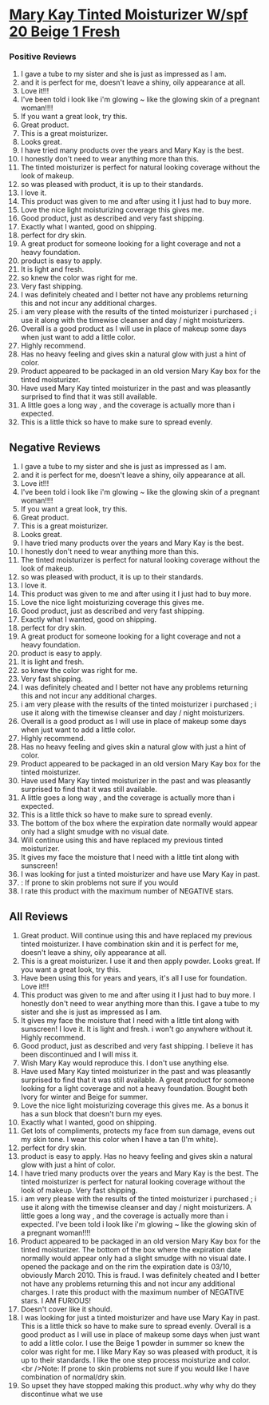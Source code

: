 # [Mary Kay Tinted Moisturizer W/spf 20 Beige 1 Fresh](https://products.checkmycream.com/products/Mary-Kay-Tinted-Moisturizer-Wspf-20-Beige-1-Fresh.html)

### Positive Reviews

<ol>
      <li>I gave a tube to my sister and she is just as impressed as I am.</li>
      <li>and it is perfect for me, doesn&#x27;t leave a shiny, oily appearance at all.</li>
      <li>Love it!!!</li>
      <li>I&#x27;ve been told i look like i&#x27;m glowing ~ like the glowing skin of a pregnant woman!!!!</li>
      <li>If you want a great look, try this.</li>
      <li>Great product.</li>
      <li>This is a great moisturizer.  </li>
      <li>Looks great.  </li>
      <li>I have tried many products over the years and Mary Kay is the best.  </li>
      <li>I honestly don&#x27;t need to wear anything more than this.  </li>
      <li>The tinted moisturizer is perfect for natural looking coverage without the look of makeup.  </li>
      <li>so was pleased with product, it is up to their standards.  </li>
      <li>I love it.  </li>
      <li>This product was given to me and after using it I just had to buy more.  </li>
      <li>Love the nice light moisturizing coverage this gives me.</li>
      <li>Good product, just as described and very fast shipping.</li>
      <li>Exactly what I wanted, good on shipping.</li>
      <li>perfect for dry skin.</li>
      <li>A great product for someone looking for a light coverage and not a heavy foundation.  </li>
      <li>product is easy to apply.</li>
      <li>It is light and fresh.  </li>
      <li>so knew the color was right for me.  </li>
      <li>Very fast shipping.</li>
      <li>I was definitely cheated and I better not have any problems returning this and not incur any additional charges.  </li>
      <li>i am very please with the results of the tinted moisturizer i purchased ; i use it along with the timewise cleanser and day / night moisturizers.  </li>
      <li>Overall is a good product as I will use in place of makeup some days when just want to add a little color.  </li>
      <li>Highly recommend.</li>
      <li>Has no heavy feeling and gives skin a natural glow with just a hint of color.</li>
      <li>Product appeared to be packaged in an old version Mary Kay box for the tinted moisturizer.  </li>
      <li>Have used Mary Kay tinted moisturizer in the past and was pleasantly surprised to find that it was still available.  </li>
      <li>A little goes a long way , and the coverage is actually more than i expected.  </li>
      <li>This is a little thick so have to make sure to spread evenly.  </li>
</ol>


<h2>Negative Reviews</h2>
<ol>
<li> I gave a tube to my sister and she is just as impressed as I am.</li>
<li> and it is perfect for me, doesn&#x27;t leave a shiny, oily appearance at all.</li>
<li> Love it!!!</li>
<li> I&#x27;ve been told i look like i&#x27;m glowing ~ like the glowing skin of a pregnant woman!!!!</li>
<li> If you want a great look, try this.</li>
<li> Great product.</li>
<li> This is a great moisturizer.  </li>
<li> Looks great.  </li>
<li> I have tried many products over the years and Mary Kay is the best.  </li>
<li> I honestly don&#x27;t need to wear anything more than this.  </li>
<li> The tinted moisturizer is perfect for natural looking coverage without the look of makeup.  </li>
<li> so was pleased with product, it is up to their standards.  </li>
<li> I love it.  </li>
<li> This product was given to me and after using it I just had to buy more.  </li>
<li> Love the nice light moisturizing coverage this gives me.</li>
<li> Good product, just as described and very fast shipping.</li>
<li> Exactly what I wanted, good on shipping.</li>
<li> perfect for dry skin.</li>
<li> A great product for someone looking for a light coverage and not a heavy foundation.  </li>
<li> product is easy to apply.</li>
<li> It is light and fresh.  </li>
<li> so knew the color was right for me.  </li>
<li> Very fast shipping.</li>
<li> I was definitely cheated and I better not have any problems returning this and not incur any additional charges.  </li>
<li> i am very please with the results of the tinted moisturizer i purchased ; i use it along with the timewise cleanser and day / night moisturizers.  </li>
<li> Overall is a good product as I will use in place of makeup some days when just want to add a little color.  </li>
<li> Highly recommend.</li>
<li> Has no heavy feeling and gives skin a natural glow with just a hint of color.</li>
<li> Product appeared to be packaged in an old version Mary Kay box for the tinted moisturizer.  </li>
<li> Have used Mary Kay tinted moisturizer in the past and was pleasantly surprised to find that it was still available.  </li>
<li> A little goes a long way , and the coverage is actually more than i expected.  </li>
<li> This is a little thick so have to make sure to spread evenly.  </li>
<li> The bottom of the box where the expiration date normally would appear only had a slight smudge with no visual date.  </li>
<li> Will continue using this and have replaced my previous tinted moisturizer.  </li>
<li> It gives my face the moisture that I need with a little tint along with sunscreen!  </li>
<li> I was looking for just a tinted moisturizer and have use Mary Kay in past.  </li>
<li> : If prone to skin problems not sure if you would</li>
<li> I rate this product with the maximum number of NEGATIVE stars.  </li>
</ol>

<h2>All Reviews</h2>

<ol>
    <li> Great product. Will continue using this and have replaced my previous tinted moisturizer.  I have combination skin and it is perfect for me, doesn&#x27;t leave a shiny, oily appearance at all.</li>
    <li> This is a great moisturizer.  I use it and then apply powder.  Looks great.  If you want a great look, try this.</li>
    <li> Have been using this for years and years, it&#x27;s all I use for foundation.  Love it!!!</li>
    <li> This product was given to me and after using it I just had to buy more.  I honestly don&#x27;t need to wear anything more than this.  I gave a tube to my sister and she is just as impressed as I am.</li>
    <li> It gives my face the moisture that I need with a little tint along with sunscreen!  I love it.  It is light and fresh.  i won&#x27;t go anywhere without it.  Highly recommend.</li>
    <li> Good product, just as described and very fast shipping. I believe it has been discontinued and I will miss it.</li>
    <li> Wish Mary Kay would reproduce this. I don&#x27;t use anything else.</li>
    <li> Have used Mary Kay tinted moisturizer in the past and was pleasantly surprised to find that it was still available.  A great product for someone looking for a light coverage and not a heavy foundation.  Bought both Ivory for winter and Beige for summer.</li>
    <li> Love the nice light moisturizing coverage this gives me. As a bonus it has a sun block that doesn&#x27;t burn my eyes.</li>
    <li> Exactly what I wanted, good on shipping.</li>
    <li> Get lots of compliments, protects my face from sun damage, evens out my skin tone. I wear this color when I have a tan (I&#x27;m white).</li>
    <li> perfect for dry skin.</li>
    <li> product is easy to apply. Has no heavy feeling and gives skin a natural glow with just a hint of color.</li>
    <li> I have tried many products over the years and Mary Kay is the best.  The tinted moisturizer is perfect for natural looking coverage without the look of makeup.  Very fast shipping.</li>
    <li> i am very please with the results of the tinted moisturizer i purchased ; i use it along with the timewise cleanser and day / night moisturizers.  A little goes a long way , and the coverage is actually more than i expected.  I&#x27;ve been told i look like i&#x27;m glowing ~ like the glowing skin of a pregnant woman!!!!</li>
    <li> Product appeared to be packaged in an old version Mary Kay box for the tinted moisturizer.  The bottom of the box where the expiration date normally would appear only had a slight smudge with no visual date.  I opened the package and on the rim the expiration date is 03/10, obviously March 2010.  This is fraud.  I was definitely cheated and I better not have any problems returning this and not incur any additional charges.  I rate this product with the maximum number of NEGATIVE stars.  I AM FURIOUS!</li>
    <li> Doesn&#x27;t cover like it should.</li>
    <li> I was looking for just a tinted moisturizer and have use Mary Kay in past.  This is a little thick so have to make sure to spread evenly.  Overall is a good product as I will use in place of makeup some days when just want to add a little color.  I use the Beige 1 powder in summer so knew the color was right for me.  I like Mary Kay so was pleased with product, it is up to their standards.  I like the one step process moisturize and color.&lt;br /&gt;Note: If prone to skin problems not sure if you would like I have combination of normal/dry skin.</li>
    <li> So upset they have stopped making this product..why why why do they discontinue what we use</li>
</ol>




